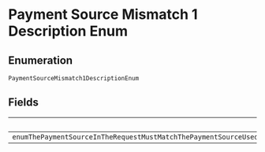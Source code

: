 
# Payment Source Mismatch 1 Description Enum

## Enumeration

`PaymentSourceMismatch1DescriptionEnum`

## Fields

| Name |
|  --- |
| `enumThePaymentSourceInTheRequestMustMatchThePaymentSourceUsedForTheAuthorizationOrCaptureReferencedByPreviousTransactionReferencePleaseUsePreviousTransactionReferenceWhosePaymentSourceMatchesWithThePaymentSourceSpecifiedInTheOrder` |

